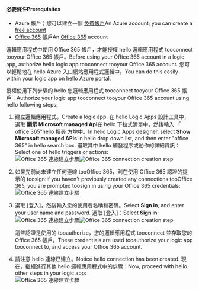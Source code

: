 #### <a name="prerequisites"></a><span data-ttu-id="75ddc-101">必要條件</span><span class="sxs-lookup"><span data-stu-id="75ddc-101">Prerequisites</span></span>
* <span data-ttu-id="75ddc-102">Azure 帳戶；您可以建立一個 [免費帳戶](https://azure.microsoft.com/free)</span><span class="sxs-lookup"><span data-stu-id="75ddc-102">An Azure account; you can create a [free account](https://azure.microsoft.com/free)</span></span>
* <span data-ttu-id="75ddc-103">[Office 365](https://office365.com) 帳戶</span><span class="sxs-lookup"><span data-stu-id="75ddc-103">An [Office 365](https://office365.com) account</span></span>  

<span data-ttu-id="75ddc-104">邏輯應用程式中使用 Office 365 帳戶，才能授權 hello 邏輯應用程式 tooconnect tooyour Office 365 帳戶。</span><span class="sxs-lookup"><span data-stu-id="75ddc-104">Before using your Office 365 account in a logic app, authorize hello logic app tooconnect tooyour Office 365 account.</span></span> <span data-ttu-id="75ddc-105">您可以輕鬆地在 hello Azure 入口網站應用程式邏輯中。</span><span class="sxs-lookup"><span data-stu-id="75ddc-105">You can do this easily within your logic app on hello Azure portal.</span></span>  

<span data-ttu-id="75ddc-106">授權使用下列步驟的 hello 您邏輯應用程式 tooconnect tooyour Office 365 帳戶：</span><span class="sxs-lookup"><span data-stu-id="75ddc-106">Authorize your logic app tooconnect tooyour Office 365 account using hello following steps:</span></span>

1. <span data-ttu-id="75ddc-107">建立邏輯應用程式。</span><span class="sxs-lookup"><span data-stu-id="75ddc-107">Create a logic app.</span></span> <span data-ttu-id="75ddc-108">在 hello Logic Apps 設計工具中，選取 **顯示 Microsoft managed Api**在 hello 下拉式清單中，然後輸入 「 office 365"hello 搜尋 方塊中。</span><span class="sxs-lookup"><span data-stu-id="75ddc-108">In hello Logic Apps designer, select **Show Microsoft managed APIs** in hello drop down list, and then enter "office 365" in hello search box.</span></span> <span data-ttu-id="75ddc-109">選取其中 hello 觸發程序或動作的詳細資訊：</span><span class="sxs-lookup"><span data-stu-id="75ddc-109">Select one of hello triggers or actions:</span></span>  
    <span data-ttu-id="75ddc-110">![Office 365 連線建立步驟](./media/connectors-create-api-office365-outlook/office365-sendemail.png)</span><span class="sxs-lookup"><span data-stu-id="75ddc-110">![Office 365 connection creation step](./media/connectors-create-api-office365-outlook/office365-sendemail.png)</span></span>  
2. <span data-ttu-id="75ddc-111">如果先前尚未建立任何連線 tooOffice 365，則在使用 Office 365 認證的提示的 toosign:</span><span class="sxs-lookup"><span data-stu-id="75ddc-111">If you haven't previously created any connections tooOffice 365, you are prompted toosign in using your Office 365 credentials:</span></span>  
    ![Office 365 連線建立步驟](./media/connectors-create-api-office365-outlook/office365-signin.png)  
3. <span data-ttu-id="75ddc-113">選取 [登入]，然後輸入您的使用者名稱和密碼。</span><span class="sxs-lookup"><span data-stu-id="75ddc-113">Select **Sign in**, and enter your user name and password.</span></span> <span data-ttu-id="75ddc-114">選取 [登入]：</span><span class="sxs-lookup"><span data-stu-id="75ddc-114">Select **Sign in**:</span></span>  
    <span data-ttu-id="75ddc-115">![Office 365 連線建立步驟](./media/connectors-create-api-office365-outlook/office365-usernamepassword.png)</span><span class="sxs-lookup"><span data-stu-id="75ddc-115">![Office 365 connection creation step](./media/connectors-create-api-office365-outlook/office365-usernamepassword.png)</span></span>
   
    <span data-ttu-id="75ddc-116">這些認證是使用的 tooauthorize，您的邏輯應用程式 tooconnect 並存取您的 Office 365 帳戶。</span><span class="sxs-lookup"><span data-stu-id="75ddc-116">These credentials are used tooauthorize your logic app tooconnect to, and access your Office 365 account.</span></span> 
4. <span data-ttu-id="75ddc-117">請注意 hello 連線已建立。</span><span class="sxs-lookup"><span data-stu-id="75ddc-117">Notice hello connection has been created.</span></span> <span data-ttu-id="75ddc-118">現在，繼續進行其他 hello 邏輯應用程式中的步驟：</span><span class="sxs-lookup"><span data-stu-id="75ddc-118">Now, proceed with hello other steps in your logic app:</span></span>   
    ![Office 365 連線建立步驟](./media/connectors-create-api-office365-outlook/office365-sendemailproperties.png)  

